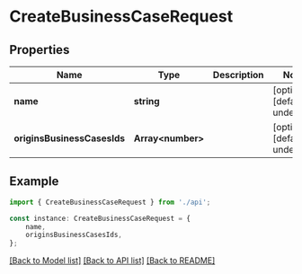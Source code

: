 # CreateBusinessCaseRequest


## Properties

Name | Type | Description | Notes
------------ | ------------- | ------------- | -------------
**name** | **string** |  | [optional] [default to undefined]
**originsBusinessCasesIds** | **Array&lt;number&gt;** |  | [optional] [default to undefined]

## Example

```typescript
import { CreateBusinessCaseRequest } from './api';

const instance: CreateBusinessCaseRequest = {
    name,
    originsBusinessCasesIds,
};
```

[[Back to Model list]](../README.md#documentation-for-models) [[Back to API list]](../README.md#documentation-for-api-endpoints) [[Back to README]](../README.md)
